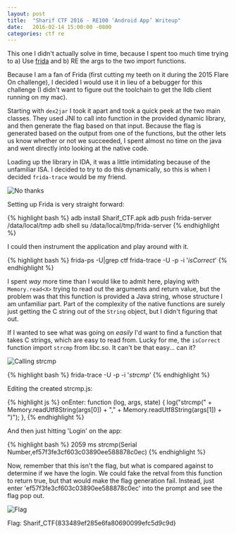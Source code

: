 ```yaml
---
layout: post
title:  "Sharif CTF 2016 - RE100 ‘Android App’ Writeup"
date:   2016-02-14 15:00:00 -0800
categories: ctf re
---
```


This one I didn't actually solve in time, because I spent too much time trying to a) Use [frida](http://frida.re) and b) RE the args to the two import functions.

Because I am a fan of Frida (first cutting my teeth on it during the 2015 Flare On challenge), I decided I would use it in lieu of a bebugger for this challenge (I didn't want to figure out the toolchain to get the lldb client running on my mac).

Starting with `dex2jar` I took it apart and took a quick peek at the two main classes. They used JNI to call into function in the provided dynamic library, and then generate the flag based on that input. Because the flag is generated based on the output from one of the functions, but the other lets us know whether or not we succeeded, I spent almost no time on the java and went directly into looking at the native code.

Loading up the library in IDA, it was a little intimidating because of the unfamiliar ISA. I decided to try to do this dynamically, so this is when I decided `frida-trace` would be my friend.

![No thanks]({{site.url}}/assets/2016-02-14-Sharif-CTF-RE100-Android-App-1.png)

Setting up Frida is very straight forward:

{% highlight bash %}
adb install Sharif_CTF.apk
adb push frida-server /data/local/tmp
adb shell
su
/data/local/tmp/frida-server
{% endhighlight %}

I could then instrument the application and play around with it.

{% highlight bash %}
frida-ps -U|grep ctf
frida-trace -U -p <pid> -i '*isCorrect*'
{% endhighlight %}

I spent _way_ more time than I would like to admit here, playing with `Memory.read<X>` trying to read out the arguments and return value, but the problem was that this function is provided a Java string, whose structure I am unfamiliar part. Part of the complexity of the native functions are surely just getting the C string out of the `String` object, but I didn't figuring that out.

If I wanted to see what was going on _easily_ I'd want to find a function that takes C strings, which are easy to read from. Lucky for me, the `isCorrect` function import `strcmp` from libc.so. It can't be that easy... can it?

![Calling strcmp]({{site.url}}/assets/2016-02-14-Sharif-CTF-RE100-Android-App-2.png)

{% highlight bash %}
frida-trace -U -p <pid> -i '*strcmp*'
{% endhighlight %}

Editing the created strcmp.js:

{% highlight js %}
onEnter: function (log, args, state) {
    log("strcmp(" + Memory.readUtf8String(args[0]) + "," +  Memory.readUtf8String(args[1]) + ")");
},
{% endhighlight %}

And then just hitting 'Login' on the app:

{% highlight bash %}
  2059 ms  strcmp(Serial Number,ef57f3fe3cf603c03890ee588878c0ec)
{% endhighlight %}

Now, remember that this isn't the flag, but what is compared against to determine if we have the login. We could fake the retval from this function to return true, but that would make the flag generation fail. Instead, just enter 'ef57f3fe3cf603c03890ee588878c0ec' into the prompt and see the flag pop out.

![Flag]({{site.url}}/assets/2016-02-14-Sharif-CTF-RE100-Android-App-3.png)

Flag: Sharif_CTF{833489ef285e6fa80690099efc5d9c9d}
